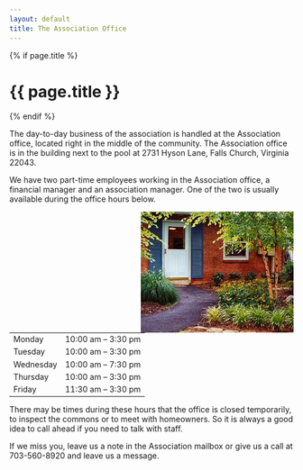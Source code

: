 ```yaml
---
layout: default
title: The Association Office
---
```

{% if page.title %} <h1>{{ page.title }}</h1> {% endif %}
													<p>The day-to-day business of the association is
														handled at the Association office, located right in the
														middle of the community. The Association office is in the
														building next to the pool at 2731 Hyson Lane, Falls
														Church, Virginia 22043.</p>
													<p>We have two part-time employees working in the
														Association office, a financial manager and an association
														manager. One of the two is usually available during the
														office hours below.</p>
													<div>
														<img alt="" longdesc="Office door"
															src="images/office_door.jpg"
															style="width: 271px; height: 215px; float: right;" />
														<table id="hourstable">
															<tbody>
																<tr>
																	<td align="left">Monday</td>
																	<td align="left">10:00 am – 3:30 pm</td>
																</tr>
																<tr>
																	<td align="left">Tuesday</td>
																	<td align="left">10:00 am – 3:30 pm</td>
																</tr>
																<tr>
																	<td align="left">Wednesday</td>
																	<td align="left">10:00 am – 7:30 pm</td>
																</tr>
																<tr>
																	<td align="left">Thursday</td>
																	<td align="left">10:00 am – 3:30 pm</td>
																</tr>
																<tr>
																	<td align="left">Friday</td>
																	<td align="left">11:30 am – 3:30 pm</td>
																</tr>
															</tbody>
														</table>
													</div>
													<p>There may be times during these hours that the
														office is closed temporarily, to inspect the commons or to
														meet with homeowners. So it is always a good idea to call
														ahead if you need to talk with staff.</p>
													<p>If we miss you, leave us a note in the Association
														mailbox or give us a call at 703-560-8920 and leave us a
														message.</p>
												
